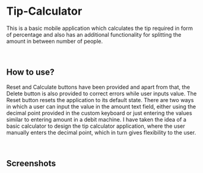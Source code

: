 <h1> Tip-Calculator </h1>
<p> This is a basic mobile application which calculates the tip required in form of percentage and also has an additional functionality for splitting the amount in between number of people.</p><br>
<h2>How to use?</h2>
<p>Reset and Calculate buttons have been provided and apart from that, the Delete button is also provided to correct errors while user inputs value. The Reset button resets the application to its default state. There are two ways in which a user can input the value in the amount text field, either using the decimal point provided in the custom keyboard or just entering the values similar to entering amount in a debit machine. I have taken the idea of a basic calculator to design the tip calculator application, where the user manually enters the decimal point, which in turn gives flexibility to the user.</p><br>
<h2>Screenshots</h2>




